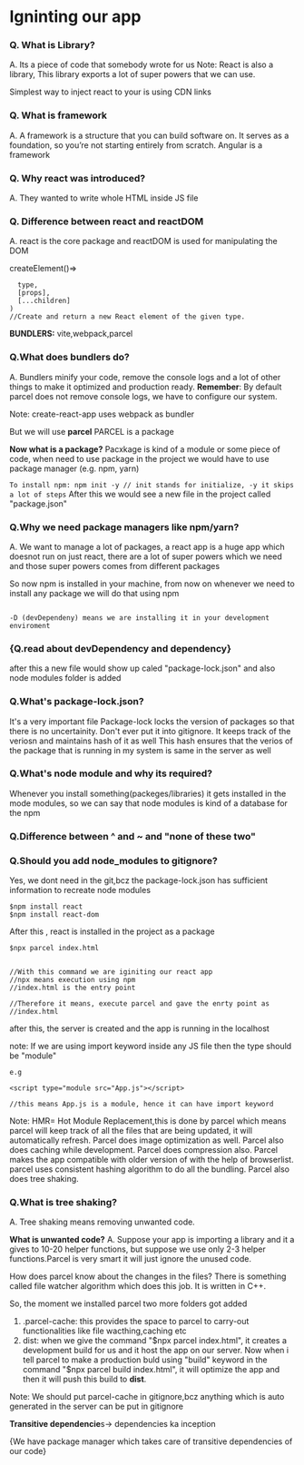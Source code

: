 # Igninting our app

### Q. What is Library?

A. Its a piece of code that somebody wrote for us
Note: React is also a library, This library exports a lot of super powers that we can use.

Simplest way to inject react to your is using CDN links

### Q. What is framework

A. A framework is a structure that you can build software on. It serves as a foundation, so you’re not starting entirely from scratch.
Angular is a framework

### Q. Why react was introduced?

A. They wanted to write whole HTML inside JS file

### Q. Difference between react and reactDOM

A. react is the core package and reactDOM is used for manipulating the DOM

createElement()=>

```React.createElement(
  type,
  [props],
  [...children]
)
//Create and return a new React element of the given type.
```

**BUNDLERS:** vite,webpack,parcel

### Q.What does bundlers do?

A. Bundlers minify your code, remove the console logs and a lot of other things to make it optimized and production ready.
**Remember**: By default parcel does not remove console logs, we have to configure our system.

Note: create-react-app uses webpack as bundler

But we will use **parcel**
PARCEL is a package

**Now what is a package?**
Pacxkage is kind of a module or some piece of code, when need to use package in the project we would have to use package manager (e.g. npm, yarn)

`To install npm: npm init -y // init stands for initialize, -y it skips a lot of steps`
After this we would see a new file in the project called "package.json"

### Q.Why we need package managers like npm/yarn?

A. We want to manage a lot of packages, a react app is a huge app which doesnot run on just react, there are a lot of super powers which we need and those super powers comes from different packages

So now npm is installed in your machine, from now on whenever we need to install any package we will do that using npm

```$ npm install -D parcel

-D (devDependeny) means we are installing it in your development enviroment

```

### {Q.read about devDependency and dependency}

after this a new file would show up caled "package-lock.json" and also node modules folder is added

### Q.What's package-lock.json?

It's a very important file
Package-lock locks the version of packages so that there is no uncertainity.
Don't ever put it into gitignore.
It keeps track of the veriosn and maintains hash of it as well
This hash ensures that the verios of the package that is running in my system is same in the server as well

### Q.What's node module and why its required?

Whenever you install something(packeges/libraries) it gets installed in the mode modules, so we can say that node modules is kind of a database for the npm

### Q.Difference between ^ and ~ and "none of these two"

### Q.Should you add node_modules to gitignore?

Yes, we dont need in the git,bcz the package-lock.json has sufficient information to recreate node modules

```
$npm install react
$npm install react-dom
```

After this , react is installed in the project as a package

```
$npx parcel index.html


//With this command we are iginiting our react app
//npx means execution using npm
//index.html is the entry point

//Therefore it means, execute parcel and gave the enrty point as
//index.html
```

after this, the server is created and the app is running in the localhost

note:
If we are using import keyword inside any JS file then the type should be "module"

```
e.g

<script type="module src="App.js"></script>

//this means App.js is a module, hence it can have import keyword
```

Note:
HMR= Hot Module Replacement,this is done by parcel which means parcel will keep track of all the files that are being updated, it will automatically refresh.
Parcel does image optimization as well.
Parcel also does caching while development.
Parcel does compression also.
Parcel makes the app compatible with older version of with the help of browserlist.
parcel uses consistent hashing algorithm to do all the bundling.
Parcel also does tree shaking.

### Q.What is tree shaking?

A. Tree shaking means removing unwanted code.

**What is unwanted code?**
A. Suppose your app is importing a library and it a gives to 10-20 helper functions, but suppose we use only 2-3 helper functions.Parcel is very smart it will just ignore the unused code.

How does parcel know about the changes in the files?
There is something called file watcher algorithm which does this job. It is written in C++.

So, the moment we installed parcel two more folders got added

1.  .parcel-cache: this provides the space to parcel to carry-out functionalities like file wacthing,caching etc
2.  dist:
    when we give the command "$npx parcel index.html", it creates a development build for us and it host the app on our server.
    Now when i tell parcel to make a production buld using "build" keyword in the command "$npx parcel build index.html", it will optimize the app and then it will push this build to **dist**.

Note:
We should put parcel-cache in gitignore,bcz anything which is auto generated in the server can be put in gitignore

**Transitive dependencie**s-> dependencies ka inception

{We have package manager which takes care of transitive dependencies of our code}

